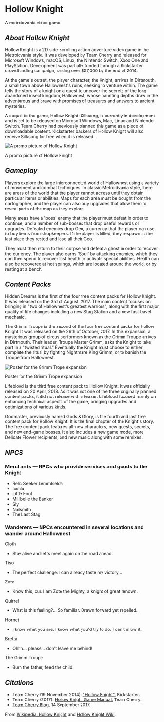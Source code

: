 ﻿# Hollow Knight

A metroidvania video game

## _About Hollow Knight_
Hollow Knight is a 2D side-scrolling action adventure video game in the Metroidvania style. It was developed by Team Cherry and released for Microsoft Windows, macOS, Linux, the Nintendo Switch, Xbox One and PlayStation. Development was partially funded through a Kickstarter crowdfunding campaign, raising over $57,000 by the end of 2014.

At the game's outset, the player character, the Knight, arrives in Dirtmouth, a small town above Hallownest's ruins, seeking to venture within. The game tells the story of a knight on a quest to uncover the secrets of the long-abandoned insect kingdom, Hallownest, whose haunting depths draw in the adventurous and brave with promises of treasures and answers to ancient mysteries.

A sequel to the game, Hollow Knight: Silksong, is currently in development and is set to be released on Microsoft Windows, Mac, Linux and Nintendo Switch. Team Cherry had previously planned this game as a piece of downloadable content. Kickstarter backers of Hollow Knight will also receive Silksong for free when it is released.

![A promo picture of Hollow Knight](http://csc174.org/lab02/DC/images/promo.jpg "promo")

A promo picture of Hollow Knight
## _Gameplay_
Players explore the large interconnected world of Hallownest using a variety of movement and combat techniques. In classic Metroidvania style, there are areas of the world that the player cannot access until they obtain particular items or abilities. Maps for each area must be bought from the cartographer, and the player can also buy upgrades that allow them to reveal parts of the map as they explore.

Many areas have a 'boss' enemy that the player must defeat in order to continue, and a number of sub-bosses that drop useful rewards or upgrades. Defeated enemies drop Geo, a currency that the player can use to buy items from shopkeepers. If the player is killed, they respawn at the last place they rested and lose all their Geo.

They must then return to their corpse and defeat a ghost in order to recover the currency. The player also earns 'Soul' by attacking enemies, which they can then spend to recover lost health or activate special abilities. Health can also be recovered at hot springs, which are located around the world, or by resting at a bench.
## _Content Packs_
Hidden Dreams is the first of the four free content packs for Hollow Knight. It was released on the 3rd of August, 2017. The main content focuses on bringing in "two of Hallownest’s greatest warriors", along with the first major quality of life changes including a new Stag Station and a new fast travel mechanic.

The Grimm Troupe is the second of the four free content packs for Hollow Knight. It was released on the 26th of October, 2017. In this expansion, a mysterious group of circus performers known as the Grimm Troupe arrives in Dirtmouth. Their leader, Troupe Master Grimm, asks the Knight to take part in a "twisted ritual.” Eventually the Knight must choose to either complete the ritual by fighting Nightmare King Grimm, or to banish the Troupe from Hallownest.

![Poster for the Grimm Trope expansion](http://csc174.org/lab02/DC/images/grimm.jpg "poster")

Poster for the Grimm Trope expansion

Lifeblood is the third free content pack to Hollow Knight. It was officially released on 20 April, 2018. As it was not one of the three originally planned content packs, it did not release with a teaser. Lifeblood focused mainly on enhancing technical aspects of the game, bringing upgrades and optimizations of various kinds.

Godmaster, previously named Gods & Glory, is the fourth and last free content pack for Hollow Knight. It is the final chapter of the Knight's story. The free content pack features all-new characters, new quests, secrets, and new end-game bosses. It also includes a new game mode, more Delicate Flower recipients, and new music along with some remixes.

## _NPCS_

### **Merchants — NPCs who provide services and goods to the Knight**
-   Relic Seeker LemmIselda
-   Iselda
-   Little Fool
-   Millibelle the Banker
-   Sly
-   Nailsmith
-   The Last Stag
### **Wanderers — NPCs encountered in several locations and wander around Hallownest**
Cloth

- Stay alive and let's meet again on the road ahead.

Tiso

- The perfect challenge. I can already taste my victory...

Zote

- Know this, cur. I am Zote the Mighty, a knight of great renown.

Quirrel

- What is this feeling?... So familiar. Drawn forward yet repelled.

Hornet

- I know what you are. I know what you'd try to do. I can't allow it.

Bretta

- Ohhh... please... don't leave me behind!

The Grimm Troupe

- Burn the father, feed the child.

## _Citations_

-   Team Cherry (19 November 2014). ["Hollow Knight".](https://www.kickstarter.com/projects/11662585/hollow-knight/description) Kickstarter.
-   Team Cherry (2017). [Hollow Knight Game Manual.](https://www.fangamer.com/collections/hollow-knight/products/hollow-knight-switch-ps4-pc-collectors-edition-game)  Team Cherry.
-   [Team Cherry Blog.](https://teamcherry.com.au/the-grimm-troupe/)  14 September 2017.

From  [Wikipedia: Hollow Knight](https://en.wikipedia.org/wiki/Hollow_Knight)  and  [Hollow Knight Wiki](https://hollowknight.fandom.com/wiki/Hollow_Knight_Wiki).
